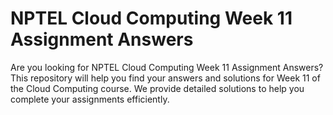 # NPTEL Cloud Computing Week 11 Assignment Answers

Are you looking for NPTEL Cloud Computing Week 11 Assignment Answers? This repository will help you find your answers and solutions for Week 11 of the Cloud Computing course. We provide detailed solutions to help you complete your assignments efficiently.
